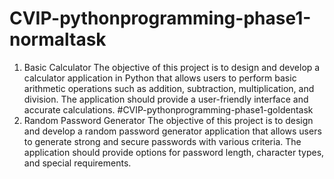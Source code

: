 # CVIP-pythonprogramming-phase1-normaltask
1. Basic Calculator
The objective of this project is to design and develop a calculator application in Python that
allows users to perform basic arithmetic operations such as addition, subtraction,
multiplication, and division. The application should provide a user-friendly interface and
accurate calculations.
#CVIP-pythonprogramming-phase1-goldentask
2. Random Password Generator
The objective of this project is to design and develop a random password generator
application that allows users to generate strong and secure passwords with various criteria.
The application should provide options for password length, character types, and special
requirements.
